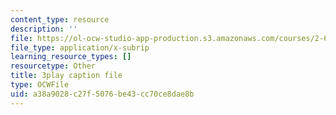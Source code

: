 ```yaml
---
content_type: resource
description: ''
file: https://ol-ocw-studio-app-production.s3.amazonaws.com/courses/2-627-fundamentals-of-photovoltaics-fall-2013/a38a9028c27f5076be43cc70ce8dae8b_KUjWMEBSS8Q.vtt
file_type: application/x-subrip
learning_resource_types: []
resourcetype: Other
title: 3play caption file
type: OCWFile
uid: a38a9028-c27f-5076-be43-cc70ce8dae8b
---
```


